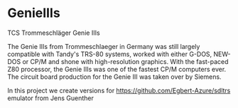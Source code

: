 # GenieIIIs
TCS Trommeschläger Genie IIIs

The Genie IIIs from Trommeschlaeger in Germany was still largely compatible with Tandy's TRS-80 systems, 
worked with either G-DOS, NEW-DOS or CP/M and shone with high-resolution graphics. 
With the fast-paced Z80 processor, the Genie IIIs was one of the fastest CP/M computers ever. 
The circuit board production for the Genie III was taken over by Siemens.

In this project we create versions for https://github.com/Egbert-Azure/sdltrs emulator from Jens Guenther

